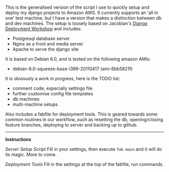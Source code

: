 This is the generalised version of the script I use to quickly setup and deploy
my django projects to Amazon AWS. It currently supports an 'all in one' test
machine, but I have a version that makes a distinction between db and dev
machines. The setup is loosely based on Jacobian's [Django Deployment
Workshop](https://github.com/jacobian/django-deployment-workshop) and includes:

* Postgresql database server
* Nginx as a front and media server
* Apache to serve the django site

It is based on Debian 6.0, and is tested on the following amazon AMIs:

* debian-6.0-squeeze-base-i386-20110417 (ami-6bb5821f)

It is obviously a work in progress, here is the TODO list:

* comment code, especially settings file
* further customise config file templates
* db machines
* multi-machine setups

Also includes a fabfile for deployment tools. This is geared towards some
common routines in our workflow, such as resetting the db,
opening/closing feature branches, deploying to server and backing up to
github.
****

**Instructions**

_Server Setup Script_
Fill in your settings, then execute `fab main` and it will do its magic. More
to come.

_Deployment Tools_
Fill in the settings at the top of the fabfile, run commands.
